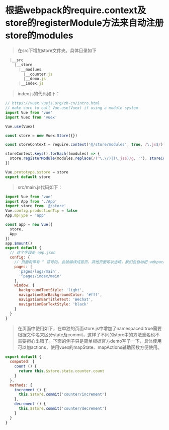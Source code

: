 # 根据webpack的require.context及store的registerModule方法来自动注册store的modules

>在src下增加store文件夹。具体目录如下
``` js
  |__src
    |__store
      |__modlues
        |__counter.js
        |__demo.js
      |__index.js
```

>index.js的代码如下：
``` js
// https://vuex.vuejs.org/zh-cn/intro.html
// make sure to call Vue.use(Vuex) if using a module system
import Vue from 'vue'
import Vuex from 'vuex'

Vue.use(Vuex)

const store = new Vuex.Store({})

const storeContext = require.context('@/store/modules', true, /\.js$/)

storeContext.keys().forEach((modules) => {
  store.registerModule(modules.replace(/(^\.\/)|(\.js$)/g, ''), storeContext(modules).default)
})

Vue.prototype.$store = store
export default store

```

>src/main.js代码如下：
``` js
import Vue from 'vue'
import App from './App'
import store from '@/store'
Vue.config.productionTip = false
App.mpType = 'app'

const app = new Vue({
  store,
  App
})
app.$mount()
export default {
  // 这个字段走 app.json
  config: {
    // 页面前带有 ^ 符号的，会被编译成首页，其他页面可以选填，我们会自动把 webpack entry 里面的入口页面加进去
    pages: [
      'pages/logs/main',
      '^pages/index/main'
    ],
    window: {
      backgroundTextStyle: 'light',
      navigationBarBackgroundColor: '#fff',
      navigationBarTitleText: 'WeChat',
      navigationBarTextStyle: 'black'
    }
  }
}

```

> 在页面中使用如下，在单独的页面store.js中增加了namespaced:true需要根据文件名来区分state及commit，这样子不同的store中的方法重名也不需要担心出错了。下面的例子只是简单根据官方demo写了一下，具体使用可以加actions，使用vuex的mapState、mapActions辅助函数方便使用。
``` js
export default {
  computed: {
    count () {
      return this.$store.state.counter.count
    }
  },
  methods: {
    increment () {
      this.$store.commit('counter/increment')
    },
    decrement () {
      this.$store.commit('counter/decrement')
    }
  }
}
```
